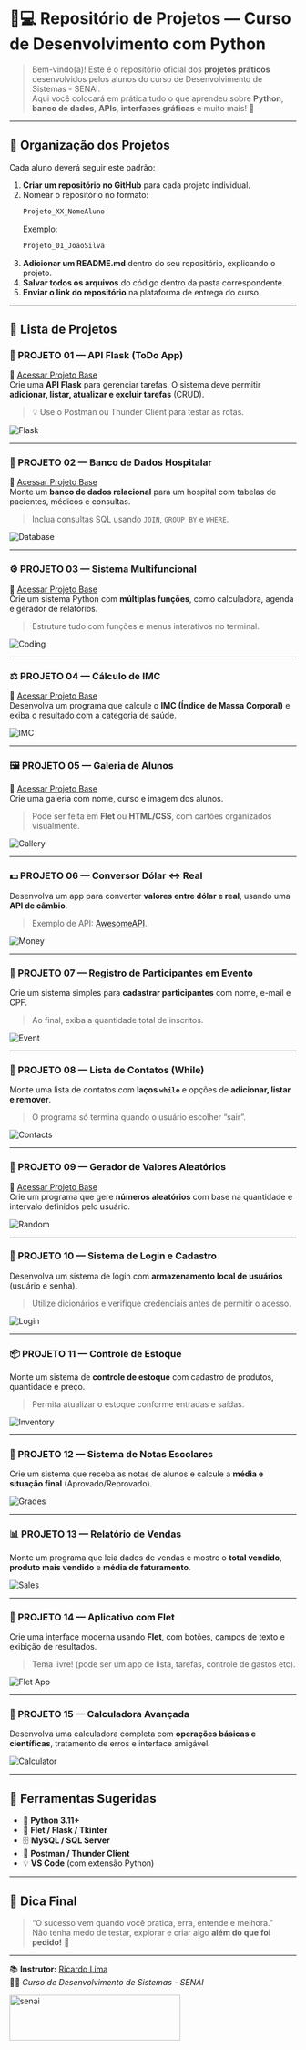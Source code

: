 
# 🐍💻 Repositório de Projetos — Curso de Desenvolvimento com Python

> Bem-vindo(a)! Este é o repositório oficial dos **projetos práticos** desenvolvidos pelos alunos do curso de Desenvolvimento de Sistemas - SENAI.  
> Aqui você colocará em prática tudo o que aprendeu sobre **Python**, **banco de dados**, **APIs**, **interfaces gráficas** e muito mais! 🚀  

---

## 🧭 Organização dos Projetos

Cada aluno deverá seguir este padrão:

1. **Criar um repositório no GitHub** para cada projeto individual.  
2. Nomear o repositório no formato:
   ```bash
   Projeto_XX_NomeAluno
   ```
   Exemplo:
   ```bash
   Projeto_01_JoaoSilva
   ```
3. **Adicionar um README.md** dentro do seu repositório, explicando o projeto.  
4. **Salvar todos os arquivos** do código dentro da pasta correspondente.  
5. **Enviar o link do repositório** na plataforma de entrega do curso.  

---

## 🧩 Lista de Projetos

### 🧱 PROJETO 01 — API Flask (ToDo App)
🔗 [Acessar Projeto Base](https://github.com/ricardolimaa29/Projeto_01_API_Flask--ToDo)  
Crie uma **API Flask** para gerenciar tarefas. O sistema deve permitir **adicionar, listar, atualizar e excluir tarefas** (CRUD).  
> 💡 Use o Postman ou Thunder Client para testar as rotas.

![Flask](https://media.giphy.com/media/coxQHKASG60HrHtvkt/giphy.gif)

---

### 🏥 PROJETO 02 — Banco de Dados Hospitalar
🔗 [Acessar Projeto Base](https://github.com/ricardolimaa29/PROJETO-02---BANCO_DE_DADOS_HOSPITAL)  
Monte um **banco de dados relacional** para um hospital com tabelas de pacientes, médicos e consultas.  
> Inclua consultas SQL usando `JOIN`, `GROUP BY` e `WHERE`.

![Database](https://media.giphy.com/media/L8K62iTDkzGX6/giphy.gif)

---

### ⚙️ PROJETO 03 — Sistema Multifuncional
🔗 [Acessar Projeto Base](https://github.com/ricardolimaa29/PROJETO-03---SISTEMA-MULTIFUN-O)  
Crie um sistema Python com **múltiplas funções**, como calculadora, agenda e gerador de relatórios.  
> Estruture tudo com funções e menus interativos no terminal.

![Coding](https://media.giphy.com/media/du3J3cXyzhj75IOgvA/giphy.gif)

---

### ⚖️ PROJETO 04 — Cálculo de IMC
🔗 [Acessar Projeto Base](https://github.com/ricardolimaa29/PROJETO-04---IMC)  
Desenvolva um programa que calcule o **IMC (Índice de Massa Corporal)** e exiba o resultado com a categoria de saúde.

![IMC](https://media.giphy.com/media/3o6ZtaO9BZHcOjmErm/giphy.gif)

---

### 🖼️ PROJETO 05 — Galeria de Alunos
🔗 [Acessar Projeto Base](https://github.com/ricardolimaa29/Projeto-Galeria_Alunos)  
Crie uma galeria com nome, curso e imagem dos alunos.  
> Pode ser feita em **Flet** ou **HTML/CSS**, com cartões organizados visualmente.

![Gallery](https://media.giphy.com/media/VbnUQpnihPSIgIXuZv/giphy.gif)

---

### 💵 PROJETO 06 — Conversor Dólar ↔ Real
Desenvolva um app para converter **valores entre dólar e real**, usando uma **API de câmbio**.  
> Exemplo de API: [AwesomeAPI](https://docs.awesomeapi.com.br/).

![Money](https://media.giphy.com/media/l0MYC0LajbaPoEADu/giphy.gif)

---

### 📝 PROJETO 07 — Registro de Participantes em Evento
Crie um sistema simples para **cadastrar participantes** com nome, e-mail e CPF.  
> Ao final, exiba a quantidade total de inscritos.

![Event](https://media.giphy.com/media/xT9IgzoKnwFNmISR8I/giphy.gif)

---

### 📇 PROJETO 08 — Lista de Contatos (While)
Monte uma lista de contatos com **laços `while`** e opções de **adicionar, listar e remover**.  
> O programa só termina quando o usuário escolher “sair”.

![Contacts](https://media.giphy.com/media/f3iwJFOVOwuy7K6FFw/giphy.gif)

---

### 🎲 PROJETO 09 — Gerador de Valores Aleatórios
🔗 [Acessar Projeto Base](https://github.com/ricardolimaa29/Projeto09_Gerando_valores_aleat-rios/blob/main/README.md)  
Crie um programa que gere **números aleatórios** com base na quantidade e intervalo definidos pelo usuário.

![Random](https://media.giphy.com/media/U4FkC2VqpeNRHjTDQ5/giphy.gif)

---

### 🔐 PROJETO 10 — Sistema de Login e Cadastro
Desenvolva um sistema de login com **armazenamento local de usuários** (usuário e senha).  
> Utilize dicionários e verifique credenciais antes de permitir o acesso.

![Login](https://media.giphy.com/media/v1.Y2lkPTc5MGI3NjExZGlzdW5qem5pN3duemQ5cnVjNWg2cmJra2c5a2UxaWtnM3J4aTlyMyZrcyZlcD12MV9naWZzX3NlYXJjaCZjdD1n/ZqlvCTNHpqrio/giphy.gif)

---

### 📦 PROJETO 11 — Controle de Estoque
Monte um sistema de **controle de estoque** com cadastro de produtos, quantidade e preço.  
> Permita atualizar o estoque conforme entradas e saídas.

![Inventory](https://media.giphy.com/media/3oEjI6SIIHBdRxXI40/giphy.gif)

---

### 🧾 PROJETO 12 — Sistema de Notas Escolares
Crie um sistema que receba as notas de alunos e calcule a **média e situação final** (Aprovado/Reprovado).

![Grades](https://media.giphy.com/media/l0MYEWpv7Ue0RFVaE/giphy.gif)

---

### 📊 PROJETO 13 — Relatório de Vendas
Monte um programa que leia dados de vendas e mostre o **total vendido**, **produto mais vendido** e **média de faturamento**.

![Sales](https://media.giphy.com/media/l3vR85PnGsBwu1PFK/giphy.gif)

---

### 📱 PROJETO 14 — Aplicativo com Flet
Crie uma interface moderna usando **Flet**, com botões, campos de texto e exibição de resultados.  
> Tema livre! (pode ser um app de lista, tarefas, controle de gastos etc).

![Flet App](https://media.giphy.com/media/v1.Y2lkPTc5MGI3NjExMTh3YjZ2aGVicDR0ZWY4OG1nODR5b3IwdjlrcXdiOHNvNW5uM3BmdyZlcD12MV9naWZzX3NlYXJjaCZjdD1n/13HgwGsXF0aiGY/giphy.gif)

---

### 🧮 PROJETO 15 — Calculadora Avançada
Desenvolva uma calculadora completa com **operações básicas e científicas**, tratamento de erros e interface amigável.

![Calculator](https://media.giphy.com/media/3o7abB06u9bNzA8lu8/giphy.gif)

---

## 🧰 Ferramentas Sugeridas

- 🐍 **Python 3.11+**
- 🧱 **Flet / Flask / Tkinter**
- 🗄️ **MySQL / SQL Server**
- 🧪 **Postman / Thunder Client**
- 💡 **VS Code** (com extensão Python)

---

## 🌟 Dica Final
> “O sucesso vem quando você pratica, erra, entende e melhora.”  
> Não tenha medo de testar, explorar e criar algo **além do que foi pedido!** 💪

---


📚 **Instrutor:** [Ricardo Lima](https://github.com/ricardolimaa29)  
🧑‍💻 *Curso de Desenvolvimento de Sistemas - SENAI* 
<br>
<div aligh: center>
  <img width="300" height="80" alt="senai" src="https://github.com/user-attachments/assets/25e9366b-d6b5-4a4f-9988-494a16cd10aa" />
</div>



